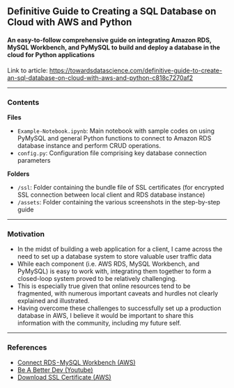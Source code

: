 ## Definitive Guide to Creating a SQL Database on Cloud with AWS and Python
#### An easy-to-follow comprehensive guide on integrating Amazon RDS, MySQL Workbench, and PyMySQL to build and deploy a database in the cloud for Python applications

Link to article: https://towardsdatascience.com/definitive-guide-to-create-an-sql-database-on-cloud-with-aws-and-python-c818c7270af2

___
### Contents
**Files**
- `Example-Notebook.ipynb`: Main notebook with sample codes on using PyMySQL and general Python functions to connect to Amazon RDS database instance and perform CRUD operations.
- `config.py`: Configuration file comprising key database connection parameters

**Folders**
- `/ssl`: Folder containing the bundle file of SSL certificates (for encrypted SSL connection between local client and RDS database instance)
- `/assets`: Folder containing the various screenshots in the step-by-step guide

___
### Motivation
- In the midst of building a web application for a client, I came across the need to set up a database system to store valuable user traffic data
- While each component (i.e. AWS RDS, MySQL Workbench, and PyMySQL) is easy to work with, integrating them together to form a closed-loop system proved to be relatively challenging.
- This is especially true given that online resources tend to be fragmented, with numerous important caveats and hurdles not clearly explained and illustrated.
- Having overcome these challenges to successfully set up a production database in AWS, I believe it would be important to share this information with the community, including my future self.

___
### References
- [Connect RDS - MySQL Workbench (AWS)](https://aws.amazon.com/premiumsupport/knowledge-center/connect-rds-mysql-workbench/)
- [Be A Better Dev (Youtube)](https://www.youtube.com/channel/UCraiFqWi0qSIxXxXN4IHFBQ)
- [Download SSL Certificate (AWS)](https://lightsail.aws.amazon.com/ls/docs/en_us/articles/amazon-lightsail-download-ssl-certificate-for-managed-database)
